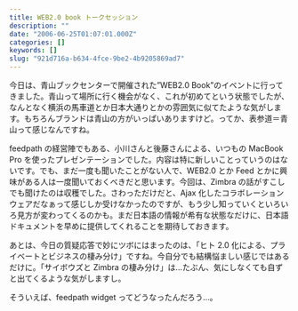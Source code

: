 ```yaml
---
title: WEB2.0 book トークセッション
description: ""
date: "2006-06-25T01:07:01.000Z"
categories: []
keywords: []
slug: "921d716a-b634-4fce-9be2-4b9205869ad7"
---
```


今日は、青山ブックセンターで開催された”WEB2.0 Book”のイベントに行ってきました。青山って場所に行く機会がなく、これが初めてという状態でしたが、なんとなく横浜の馬車道とか日本大通りとかの雰囲気に似てたような気がします。もちろんブランドは青山の方がいっぱいありますけど。ってか、表参道＝青山って感じなんですね。

feedpath の経営陣でもある、小川さんと後藤さんによる、いつもの MacBook Pro を使ったプレゼンテーションでした。内容は特に新しいことっていうのはないです。でも、まだ一度も聞いたことがない人で、WEB2.0 とか Feed とかに興味がある人は一度聞いておくべきだと思います。今回は、Zimbra の話がすこしでも聞けたのは収穫でした。さわっただけだと、Ajax 化したコラボレーションウェアだなぁって感じしか受けなかったのですが、もう少し知っていくといろいろ見方が変わってくるのかも。まだ日本語の情報が希有な状態なだけに、日本語ドキュメントを早めに提供してくれることを期待しておきます。

あとは、今日の質疑応答で妙にツボにはまったのは、「ヒト 2.0 化による、プライベートとビジネスの棲み分け」ですね。今自分でも結構悩ましい感じではあるだけに。「サイボウズと Zimbra の棲み分け」は…たぶん、気にしなくても自ずと出てくるような気がしますし。

そういえば、feedpath widget ってどうなったんだろう…。
